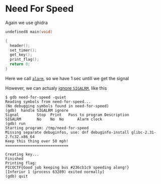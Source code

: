 # Need For Speed

Again we use ghidra

```c
undefined8 main(void)

{
  header();
  set_timer();
  get_key();
  print_flag();
  return 0;
}
```

Here we call [`alarm`](https://man7.org/linux/man-pages/man2/alarm.2.html), so we have 1 sec untill we get the signal

However, we can actualy [ignore `SIGALRM`](https://stackoverflow.com/questions/26145952/gdb-sigalrm-alarm-clock-termination), like this 

```
$ gdb need-for-speed -quiet
Reading symbols from need-for-speed...
(No debugging symbols found in need-for-speed)
(gdb)  handle SIGALRM ignore
Signal        Stop	Print	Pass to program	Description
SIGALRM       No	No	No		Alarm clock
(gdb) run
Starting program: /tmp/need-for-speed
Missing separate debuginfos, use: dnf debuginfo-install glibc-2.31-2.fc32.x86_64
Keep this thing over 50 mph!
============================

Creating key...
Finished
Printing flag:
PICOCTF{Good job keeping bus #236cb1c9 speeding along!}
[Inferior 1 (process 63289) exited normally]
(gdb) quit
```
